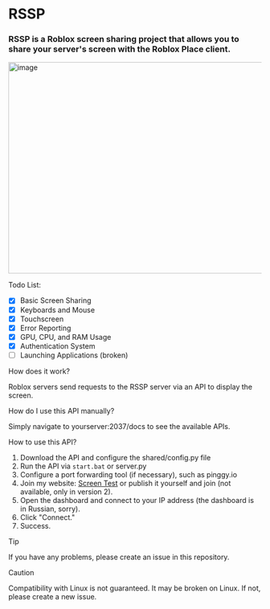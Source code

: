 # RSSP

### RSSP is a Roblox screen sharing project that allows you to share your server's screen with the Roblox Place client.

<img width="886" height="421" alt="image" src="https://github.com/user-attachments/assets/c7e7d585-c7d1-4ed9-8e86-37ed04b6150d" />

Todo List:
- [x] Basic Screen Sharing
- [x] Keyboards and Mouse
- [x] Touchscreen
- [x] Error Reporting
- [x] GPU, CPU, and RAM Usage
- [x] Authentication System
- [ ] Launching Applications (broken)

How does it work?

Roblox servers send requests to the RSSP server via an API to display the screen.

How do I use this API manually?

Simply navigate to yourserver:2037/docs to see the available APIs.

How to use this API?

1) Download the API
and configure the shared/config.py file
2) Run the API via `start.bat` or server.py
3) Configure a port forwarding tool (if necessary), such as pinggy.io
4) Join my website: [Screen Test](https://www.roblox.com/games/98821705891412/Screen-Test) or publish it yourself and join (not available, only in version 2).
5) Open the dashboard and connect to your IP address (the dashboard is in Russian, sorry).
6) Click "Connect."
7) Success.

> [!TIP]
> If you have any problems, please create an issue in this repository.

> [!CAUTION]
> Compatibility with Linux is not guaranteed. It may be broken on Linux. If not, please create a new issue.
